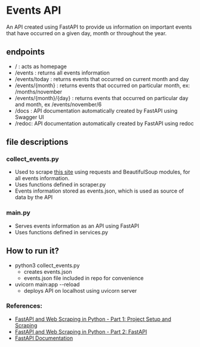 # Events API

An API created using FastAPI to provide us information on important events that have occurred on a given day, month or throughout the year.

## endpoints

- / : acts as homepage
- /events : returns all events information 
- /events/today : returns events that occurred on current month and day
- /events/{month} : returns events that occurred on particular month, ex: /months/november
- /events/{month}/{day} : returns events that occurred on particular day and month, ex /events/november/6
- /docs : API documentation automatically created by FastAPI using Swagger UI
- /redoc: API documentation automatically created by FastAPI using redoc

## file descriptions

### collect_events.py

- Used to scrape [this site](https://www.onthisday.com/) using requests and BeautifulSoup modules, for all events information.
- Uses functions defined in scraper.py
- Events information stored as events.json, which is used as source of data by the API

### main.py

- Serves events information as an API using FastAPI
- Uses functions defined in services.py

## How to run it?

- python3 collect_events.py
  - creates events.json 
  - events.json file included in repo for convenience
- uvicorn main:app --reload
  - deploys API on localhost using uvicorn server


### References:

- [FastAPI and Web Scraping in Python - Part 1: Project Setup and Scraping](https://www.youtube.com/watch?v=Nni0HX9O4hc)
- [FastAPI and Web Scraping in Python - Part 2: FastAPI](https://www.youtube.com/watch?v=hOipXax0Ogw)
- [FastAPI Documentation](https://fastapi.tiangolo.com/)
